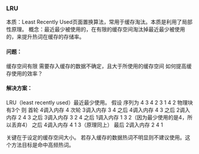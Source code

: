 ### LRU
本质：Least Recently Used页面置换算法，常用于缓存淘汰。本质是利用了局部性原理。
概念：最近最少被使用的，在有限的缓存空间淘汰掉最近最少被使用的，来提升热词在缓存的存储率。
#### 问题：
缓存空间有限
需要存入缓存的数据不确定，且大于所使用的缓存空间
如何提高缓存使用的效率？
#### 解决方案：
LRU（least recently used）最近最少使用。
假设 序列为 4 3 4 2 3 1 4 2
物理块有3个 则
首轮 4调入内存 4
次轮 3调入内存 3 4
之后 4调入内存 4 3
之后 2调入内存 2 4 3
之后 3调入内存 3 2 4
之后 1调入内存 1 3 2（因为最少使用的是4，所以丢弃4）
之后 4调入内存 4 1 3（原理同上）
最后 2调入内存 2 4 1

关键在于设定的缓存空间大小。
若存入缓存的数据热词不明显则不建议使用。这个方法目标是命中高频热词。

